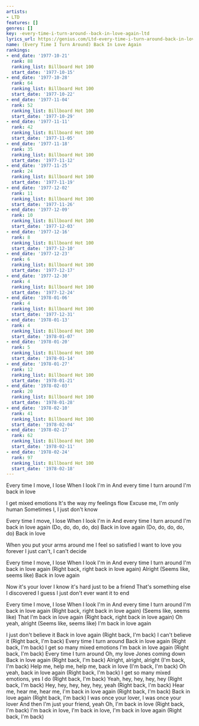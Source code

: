 ```yaml
---
artists:
- LTD
features: []
genres: []
key: -every-time-i-turn-around--back-in-love-again-ltd
lyrics_url: https://genius.com/Ltd-every-time-i-turn-around-back-in-love-again-lyrics
name: (Every Time I Turn Around) Back In Love Again
rankings:
- end_date: '1977-10-21'
  rank: 88
  ranking_list: Billboard Hot 100
  start_date: '1977-10-15'
- end_date: '1977-10-28'
  rank: 64
  ranking_list: Billboard Hot 100
  start_date: '1977-10-22'
- end_date: '1977-11-04'
  rank: 52
  ranking_list: Billboard Hot 100
  start_date: '1977-10-29'
- end_date: '1977-11-11'
  rank: 42
  ranking_list: Billboard Hot 100
  start_date: '1977-11-05'
- end_date: '1977-11-18'
  rank: 35
  ranking_list: Billboard Hot 100
  start_date: '1977-11-12'
- end_date: '1977-11-25'
  rank: 24
  ranking_list: Billboard Hot 100
  start_date: '1977-11-19'
- end_date: '1977-12-02'
  rank: 11
  ranking_list: Billboard Hot 100
  start_date: '1977-11-26'
- end_date: '1977-12-09'
  rank: 10
  ranking_list: Billboard Hot 100
  start_date: '1977-12-03'
- end_date: '1977-12-16'
  rank: 8
  ranking_list: Billboard Hot 100
  start_date: '1977-12-10'
- end_date: '1977-12-23'
  rank: 6
  ranking_list: Billboard Hot 100
  start_date: '1977-12-17'
- end_date: '1977-12-30'
  rank: 4
  ranking_list: Billboard Hot 100
  start_date: '1977-12-24'
- end_date: '1978-01-06'
  rank: 4
  ranking_list: Billboard Hot 100
  start_date: '1977-12-31'
- end_date: '1978-01-13'
  rank: 4
  ranking_list: Billboard Hot 100
  start_date: '1978-01-07'
- end_date: '1978-01-20'
  rank: 5
  ranking_list: Billboard Hot 100
  start_date: '1978-01-14'
- end_date: '1978-01-27'
  rank: 12
  ranking_list: Billboard Hot 100
  start_date: '1978-01-21'
- end_date: '1978-02-03'
  rank: 20
  ranking_list: Billboard Hot 100
  start_date: '1978-01-28'
- end_date: '1978-02-10'
  rank: 41
  ranking_list: Billboard Hot 100
  start_date: '1978-02-04'
- end_date: '1978-02-17'
  rank: 62
  ranking_list: Billboard Hot 100
  start_date: '1978-02-11'
- end_date: '1978-02-24'
  rank: 97
  ranking_list: Billboard Hot 100
  start_date: '1978-02-18'
---
```

Every time I move, I lose
When I look I'm in
And every time I turn around
I'm back in love


I get mixed emotions
It's the way my feelings flow
Excuse me, I'm only human
Sometimes I, I just don't know


Every time I move, I lose
When I look I'm in
And every time I turn around
I'm back in love again
(Do, do, do, do, do)
Back in love again
(Do, do, do, do, do)
Back in love


When you put your arms around me
I feel so satisfied
I want to love you forever
I just can't, I can't decide


Every time I move, I lose
When I look I'm in
And every time I turn around
I'm back in love again
(Right back, right back in love again)
Alright
(Seems like, seems like)
Back in love again


Now it's your lover
I know it's hard just to be a friend
That's something else I discovered
I guess I just don't ever want it to end


Every time I move, I lose
When I look I'm in
And every time I turn around
I'm back in love again
(Right back, right back in love again)
(Seems like, seems like)
That I'm back in love again
(Right back, right back in love again)
Oh yeah, alright
(Seems like, seems like)
I'm back in love again


I just don't believe it
Back in love again
(Right back, I'm back)
I can't believe it
(Right back, I'm back)
Every time I turn around
Back in love again
(Right back, I'm back)
I get so many mixed emotions
I'm back in love again
(Right back, I'm back)
Every time I turn around
Oh, my love Jones coming down
Back in love again
(Right back, I'm back)
Alright, alright, alright
(I'm back, I'm back)
Help me, help me, help me, back in love
(I'm back, I'm back)
Oh yeah, back in love again
(Right back, I'm back)
I get so many mixed emotions, yes I do
(Right back, I'm back)
Yeah, hey, hey, hey, hey
(Right back, I'm back)
Hey, hey, hey, hey, hey, yeah
(Right back, I'm back)
Hear me, hear me, hear me, I'm back in love again
(Right back, I'm back)
Back in love again
(Right back, I'm back)
I was once your lover, I was once your lover
And then I'm just your friend, yeah
Oh, I'm back in love
(Right back, I'm back)
I'm back in love, I'm back in love, I'm back in love again
(Right back, I'm back)
